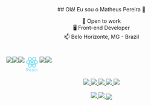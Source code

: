 <center>## Olá! Eu sou o Matheus Pereira 👋</center> 
<div align="center">
 

   🔭 Open to work<br>
   🖥 Front-end Developer<br>
   📫 Belo Horizonte, MG - Brazil
   <h1></h1>

<h1 style="display: flex">
  <img height="40rem" src="https://cdn.jsdelivr.net/gh/devicons/devicon/icons/html5/html5-original.svg"/>
  <img height="40rem" src="https://cdn.jsdelivr.net/gh/devicons/devicon/icons/css3/css3-original.svg"/>
  <img height="40rem" src="https://raw.githubusercontent.com/jmnote/z-icons/master/svg/javascript.svg" />
  <img height="40rem" src="https://github.com/devicons/devicon/blob/master/icons/react/react-original-wordmark.svg" />
  <img height="40rem" src="https://raw.githubusercontent.com/jmnote/z-icons/master/svg/c.svg" />
  <img height="40rem" src="https://cdn.jsdelivr.net/gh/devicons/devicon/icons/github/github-original-wordmark.svg" />
  
</h1>

<div>
  <a href="https://www.youtube.com/channel/UCn2631uyIeuVYNV-hHQ2aVQ" target="_blank">
    <img src="https://img.shields.io/badge/YouTube-FF0000?style=for-the-badge&logo=youtube&logoColor=white">
  </a>
  <a href="https://www.instagram.com/japinha_pvd4/" target="_blank">
    <img src="https://img.shields.io/badge/Instagram-E4405F?style=for-the-badge&logo=instagram&logoColor=white">
  </a>
  <a href="https://www.twitch.tv/japa_mth/videos" target="_blank">
    <img src="https://img.shields.io/badge/Twitch-9146FF?style=for-the-badge&logo=twitch&logoColor=white">
  </a>
  <a href="mailto:matheuspgonsalvespereira@gmail.com" target="_blank">
    <img src="https://img.shields.io/badge/Gmail-D14836?style=for-the-badge&logo=gmail&logoColor=white">
  </a>
  <a href="https://www.linkedin.com/in/matheuspereiragonsalves/" target="_blank">
    <img src="https://img.shields.io/badge/LinkedIn-0077B5?style=for-the-badge&logo=linkedin&logoColor=white">
  </a>
</div><br>

<div align="center">
  <a href="https://github.com/Matheuspgonsalves">
  <img height="160em" src="https://github-readme-stats-sigma-five.vercel.app/api?username=Matheuspgonsalves&show_icons=true&theme=dracula&include_all_commits=true&count_private=true"/>
  <img height="160em" src="https://github-readme-stats-sigma-five.vercel.app/api/top-langs/?username=Matheuspgonsalves&layout=compact&langs_count=7&theme=dracula"/>
   <img align="center" src="https://github-readme-streak-stats.herokuapp.com/?user=Matheuspgonsalves&theme=tokyonight&hide_border=true&background=EB545400" /></p>
</div>
</div>

